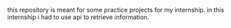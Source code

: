 this repository is meant for some practice projects for my internship. in this internship i had to use api to retrieve information.  
